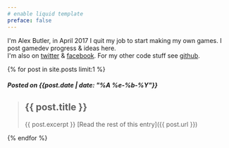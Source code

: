```yaml
---
# enable liquid template
preface: false
---
```

I'm Alex Butler, in April 2017 I quit my job to start making my own games. I post gamedev progress & ideas here.
<br/>I'm also on [twitter](https://twitter.com/alexbutlergames) & [facebook](https://www.facebook.com/alexbutlergames).
For my other code stuff see [github](https://github.com/alexheretic).


{% for post in site.posts limit:1 %}
##### Posted on {{post.date | date: "%A %e-%b-%Y"}}

> ## {{ post.title }}
> {{ post.excerpt }}
[Read the rest of this entry]({{ post.url }})

{% endfor %}
